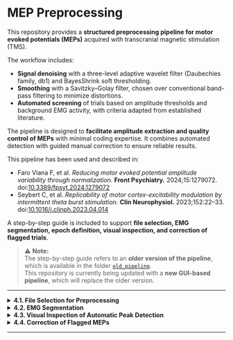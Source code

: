 # MEP Preprocessing

This repository provides a **structured preprocessing pipeline for motor evoked potentials (MEPs)** acquired with transcranial magnetic stimulation (TMS).  

The workflow includes:  
- **Signal denoising** with a three-level adaptive wavelet filter (Daubechies family, db1) and BayesShrink soft thresholding.  
- **Smoothing** with a Savitzky–Golay filter, chosen over conventional band-pass filtering to minimize distortions.  
- **Automated screening** of trials based on amplitude thresholds and background EMG activity, with criteria adapted from established literature.  

The pipeline is designed to **facilitate amplitude extraction and quality control of MEPs** with minimal coding expertise. It combines automated detection with guided manual correction to ensure reliable results.  

This pipeline has been used and described in:  
- Faro Viana F, et al. *Reducing motor evoked potential amplitude variability through normalization.* **Front Psychiatry.** 2024;15:1279072. doi:[10.3389/fpsyt.2024.1279072](https://doi.org/10.3389/fpsyt.2024.1279072)  
- Seybert C, et al. *Replicability of motor cortex-excitability modulation by intermittent theta burst stimulation.* **Clin Neurophysiol.** 2023;152:22–33. doi:[10.1016/j.clinph.2023.04.014](https://doi.org/10.1016/j.clinph.2023.04.014)  

A step-by-step guide is included to support **file selection, EMG segmentation, epoch definition, visual inspection, and correction of flagged trials**.  


> ⚠️ **Note:**  
> The step-by-step guide refers to an **older version of the pipeline**, which is available in the folder [`old_pipeline`](./old_pipeline).  
> This repository is currently being updated with a **new GUI-based pipeline**, which will replace the older version.

---

<details>
<summary><strong>4.1. File Selection for Preprocessing</strong></summary>

Set the `name` variable to the filename and run the section. Filenames must follow the structure:

{subID}{ses}{hemi}_yyyy-mm-dd_HH-MM-SS

</details>

<details>
<summary><strong>4.2. EMG Segmentation</strong></summary>

After running the section, the EMG trace and TMS pulse time series will be displayed. Segmentation of the signal begins here.

<details>
<summary><strong>4.2.1. First-Level Segmentation</strong></summary>

Split the EMG signal into segments corresponding to different phases of the experiment.

![Alt text](./images/pipeline1.png)

- **Left panel (top):** TMS pulse markers; **Left panel (bottom):** Raw EMG signal; **Right panel:** Code snippet to be edited  

**To segment:**

1. Use the figure cursor in Spyder (left panel) to locate the end of each segment, using TMS pulse markers as reference.  
2. Enter the values into the corresponding segment variables in the script (right panel).  
3. Define the reference EMG used for baseline control by choosing the start of a 500 ms window with stable EMG activity and enter it in `ref_emg`.  

After filling in the variables, execute and advance to the next section.

</details>

<details>
<summary><strong>4.2.2. MVIC Segmentation</strong></summary>

Define the start of a 3 s window for MVIC epochs. This step can be skipped if MEP amplitude is analyzed without normalization.

![Alt text](./images/pipeline2.png)

- **Left panel:** MVIC raw trace  
- **Right panel (top):** Code snippet  
- **Right panel (bottom):** MVIC epoch plot  

Run the section to display the selected MVIC epoch. The amplitude should be stable across the window. If adjustments are needed, update the variable and rerun the section until satisfactory. Then continue to the next section.

</details>

<details>
<summary><strong>4.2.3. MEP Epoch Definition</strong></summary>

All MEPs will be plotted together. Define the analysis window by specifying the time range (in ms) relative to the TMS pulse.

![Alt text](./images/pipeline3.png)

**Examples of MEP overlap plots:** Without TMS artifact (top left); With large artifact (top right); With complex morphology (bottom left); Bottom right: Code snippet  

</details>

</details>

<details>
<summary><strong>4.3. Visual Inspection of Automatic Peak Detection</strong></summary>

MEPs from each single-pulse block are plotted with markers around detected peaks. Inspect the plots and list in the code snippet the MEP IDs where automatic detection failed.

![Alt text](./images/pipeline4.png)

- **Top:** Example of MEPs with automatic markers. In Pulse 25 the maximum peak requires manual correction; **Bottom:** Code snippet to be edited  

</details>

<details>
<summary><strong>4.4. Correction of Flagged MEPs</strong></summary>

Flagged MEPs are plotted in detail. Use the cursor to identify the correct peak values and record them in the generated Excel file.

![Alt text](./images/pipeline5.png)

- **Left:** Detailed view of a flagged MEP (Pulse 25), with red cross indicating the correct peak; **Right:** Excel file for manual correction of peak values

</details>

---


